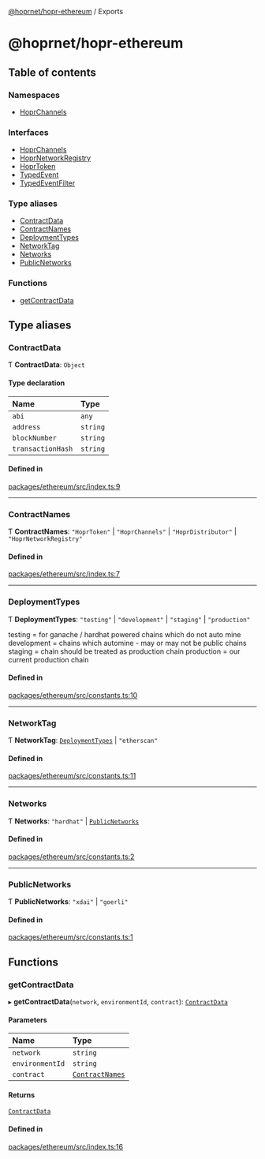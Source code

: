 [@hoprnet/hopr-ethereum](README.md) / Exports

# @hoprnet/hopr-ethereum

## Table of contents

### Namespaces

- [HoprChannels](modules/HoprChannels.md)

### Interfaces

- [HoprChannels](interfaces/HoprChannels.md)
- [HoprNetworkRegistry](interfaces/HoprNetworkRegistry.md)
- [HoprToken](interfaces/HoprToken.md)
- [TypedEvent](interfaces/TypedEvent.md)
- [TypedEventFilter](interfaces/TypedEventFilter.md)

### Type aliases

- [ContractData](modules.md#contractdata)
- [ContractNames](modules.md#contractnames)
- [DeploymentTypes](modules.md#deploymenttypes)
- [NetworkTag](modules.md#networktag)
- [Networks](modules.md#networks)
- [PublicNetworks](modules.md#publicnetworks)

### Functions

- [getContractData](modules.md#getcontractdata)

## Type aliases

### ContractData

Ƭ **ContractData**: `Object`

#### Type declaration

| Name | Type |
| :------ | :------ |
| `abi` | `any` |
| `address` | `string` |
| `blockNumber` | `string` |
| `transactionHash` | `string` |

#### Defined in

[packages/ethereum/src/index.ts:9](https://github.com/hoprnet/hoprnet/blob/master/packages/ethereum/src/index.ts#L9)

___

### ContractNames

Ƭ **ContractNames**: ``"HoprToken"`` \| ``"HoprChannels"`` \| ``"HoprDistributor"`` \| ``"HoprNetworkRegistry"``

#### Defined in

[packages/ethereum/src/index.ts:7](https://github.com/hoprnet/hoprnet/blob/master/packages/ethereum/src/index.ts#L7)

___

### DeploymentTypes

Ƭ **DeploymentTypes**: ``"testing"`` \| ``"development"`` \| ``"staging"`` \| ``"production"``

testing = for ganache / hardhat powered chains which do not auto mine
development = chains which automine - may or may not be public chains
staging = chain should be treated as production chain
production = our current production chain

#### Defined in

[packages/ethereum/src/constants.ts:10](https://github.com/hoprnet/hoprnet/blob/master/packages/ethereum/src/constants.ts#L10)

___

### NetworkTag

Ƭ **NetworkTag**: [`DeploymentTypes`](modules.md#deploymenttypes) \| ``"etherscan"``

#### Defined in

[packages/ethereum/src/constants.ts:11](https://github.com/hoprnet/hoprnet/blob/master/packages/ethereum/src/constants.ts#L11)

___

### Networks

Ƭ **Networks**: ``"hardhat"`` \| [`PublicNetworks`](modules.md#publicnetworks)

#### Defined in

[packages/ethereum/src/constants.ts:2](https://github.com/hoprnet/hoprnet/blob/master/packages/ethereum/src/constants.ts#L2)

___

### PublicNetworks

Ƭ **PublicNetworks**: ``"xdai"`` \| ``"goerli"``

#### Defined in

[packages/ethereum/src/constants.ts:1](https://github.com/hoprnet/hoprnet/blob/master/packages/ethereum/src/constants.ts#L1)

## Functions

### getContractData

▸ **getContractData**(`network`, `environmentId`, `contract`): [`ContractData`](modules.md#contractdata)

#### Parameters

| Name | Type |
| :------ | :------ |
| `network` | `string` |
| `environmentId` | `string` |
| `contract` | [`ContractNames`](modules.md#contractnames) |

#### Returns

[`ContractData`](modules.md#contractdata)

#### Defined in

[packages/ethereum/src/index.ts:16](https://github.com/hoprnet/hoprnet/blob/master/packages/ethereum/src/index.ts#L16)
